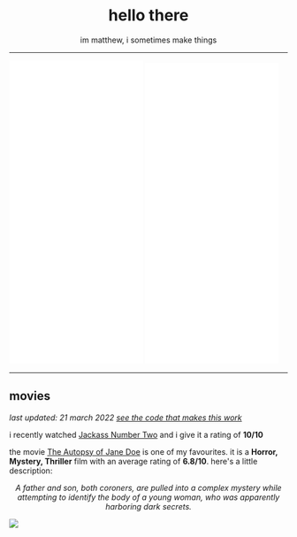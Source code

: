 <div align="center">

  # hello there
  
  im matthew, i sometimes make things

</div>

---

<img width="48%" src="https://raw.githubusercontent.com/matievisthekat/matievisthekat/master/overall-metrics.svg" alt="Overall Metrics" /> <img width="48%" src="https://raw.githubusercontent.com/matievisthekat/matievisthekat/master/recent-metrics.svg" alt="Recent Metrics" />

---

## movies
*last updated: <!--common.timestamp:start-->21 march 2022<!--common.timestamp:end-->
[see the code that makes this work](https://github.com/matievisthekat/matievisthekat/tree/master/movies)*

i recently watched <!--recent.link:start text="recent.title"-->[Jackass Number Two](https://imdb.com/title/tt0493430/ 'imdb page')<!--recent.link:end--> and i give it a rating of **<!--recent.rating:start-->10<!--recent.rating:end-->/10**

the movie <!--favourite.link:start text="favourite.title"-->[The Autopsy of Jane Doe](https://imdb.com/title/tt3289956/?ref_=ttls_li_i 'imdb page')<!--favourite.link:end--> is one of my favourites. it is a **<!--favourite.genre:start-->Horror, Mystery, Thriller<!--favourite.genre:end-->** film with an average rating of **<!--favourite.avgRating:start-->6.8<!--favourite.avgRating:end-->/10**. here's a little description:

<div align="center">

  *<!--favourite.desc:start-->A father and son, both coroners, are pulled into a complex mystery while attempting to identify the body of a young woman, who was apparently harboring dark secrets.<!--favourite.desc:end-->*
  
</div>

![](https://hit.yhype.me/github/profile?user_id=45036977)
